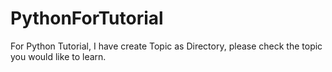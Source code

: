 # PythonForTutorial
For Python Tutorial, I have create Topic as Directory, please check the topic you would like to learn.
